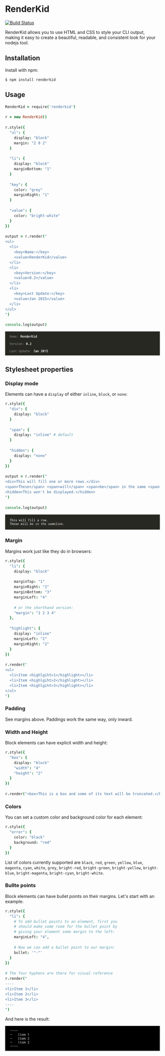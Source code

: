 # RenderKid
[![Build Status](https://secure.travis-ci.org/AriaMinaei/RenderKid.png)](http://travis-ci.org/AriaMinaei/RenderKid)

RenderKid allows you to use HTML and CSS to style your CLI output, making it easy to create a beautiful, readable, and consistent look for your nodejs tool.

## Installation

Install with npm:
```
$ npm install renderkid
```

## Usage

```coffeescript
RenderKid = require('renderkid')

r = new RenderKid()

r.style({
  "ul": {
    display: "block"
    margin: "2 0 2"
  }

  "li": {
    display: "block"
    marginBottom: "1"
  }

  "key": {
    color: "grey"
    marginRight: "1"
  }

  "value": {
    color: "bright-white"
  }
})

output = r.render("
<ul>
  <li>
    <key>Name:</key>
    <value>RenderKid</value>
  </li>
  <li>
    <key>Version:</key>
    <value>0.2</value>
  </li>
  <li>
    <key>Last Update:</key>
    <value>Jan 2015</value>
  </li>
</ul>
")

console.log(output)
```

![screenshot of usage](https://github.com/AriaMinaei/RenderKid/raw/master/docs/images/usage.png)

## Stylesheet properties

### Display mode

Elements can have a `display` of either `inline`, `block`, or `none`:
```coffeescript
r.style({
  "div": {
    display: "block"
  }

  "span": {
    display: "inline" # default
  }

  "hidden": {
    display: "none"
  }
})

output = r.render("
<div>This will fill one or more rows.</div>
<span>These</span> <span>will</span> <span>be</span> in the same <span>line.</span>
<hidden>This won't be displayed.</hidden>
")

console.log(output)
```

![screenshot of usage](https://github.com/AriaMinaei/RenderKid/raw/master/docs/images/display.png)


### Margin

Margins work just like they do in browsers:
```coffeescript
r.style({
  "li": {
    display: "block"

    marginTop: "1"
    marginRight: "2"
    marginBottom: "3"
    marginLeft: "4"

    # or the shorthand version:
    "margin": "1 2 3 4"
  },

  "highlight": {
    display: "inline"
    marginLeft: "2"
    marginRight: "2"
  }
})

r.render("
<ul>
  <li>Item <highlgiht>1</highlight></li>
  <li>Item <highlgiht>2</highlight></li>
  <li>Item <highlgiht>3</highlight></li>
</ul>
")
```

### Padding

See margins above. Paddings work the same way, only inward.

### Width and Height

Block elements can have explicit width and height:
```coffeescript
r.style({
  "box": {
    display: "block"
    "width": "4"
    "height": "2"
  }
})

r.render("<box>This is a box and some of its text will be truncated.</box>")
```

### Colors

You can set a custom color and background color for each element:

```coffeescript
r.style({
  "error": {
    color: "black"
    background: "red"
  }
})
```

List of colors currently supported are `black`, `red`, `green`, `yellow`, `blue`, `magenta`, `cyan`, `white`, `grey`, `bright-red`, `bright-green`, `bright-yellow`, `bright-blue`, `bright-magenta`, `bright-cyan`, `bright-white`.

### Bullte points

Block elements can have bullet points on their margins. Let's start with an example:
```coffeescript
r.style({
  "li": {
    # To add bullet points to an element, first you
    # should make some room for the bullet point by
    # giving your element some margin to the left:
    marginLeft: "4",

    # Now we can add a bullet point to our margin:
    bullet: '"-"'
  }
})

# The four hyphens are there for visual reference
r.render("
----
<li>Item 1</li>
<li>Item 2</li>
<li>Item 3</li>
----
")
```
And here is the result:

![screenshot of bullet points, 1](https://github.com/AriaMinaei/RenderKid/raw/master/docs/images/bullets-1.png)

